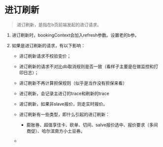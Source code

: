 # 进订刷新

> 进订刷新，是指在b页前端发起的进订请求。

1. 进订刷新时，bookingContext会加入refresh参数。设置老的b参。
2. 如果是进订刷新的请求，有以下影响：

    * 进订刷新请求不校验变价；
    * 进订刷新的请求不对比db取消规则是否一致（看样子主要是在做监控和打印日志）；
    * 进订刷新不再计算担保规则（似乎是当作没有担保来看）
    * 进订刷新，会记录主进订的trace和刷新的trace
    * 进订刷新，如果非slave报价，则走实时报价。
    * 进订刷新有一些类型，即什么引起的进订刷新：

      * 膨胀券、超值享住卡、砍单、切间、salve报价选中、报价要求（多间商促）、哈尔滨南方小土豆券。
    * ‍

‍
